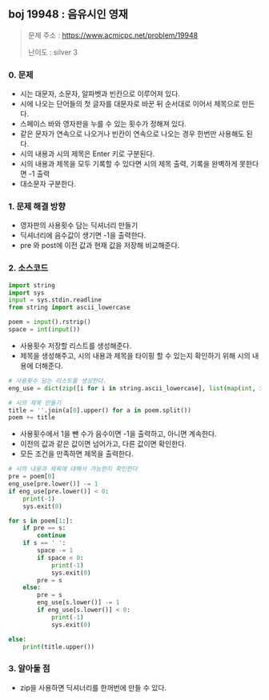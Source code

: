## boj 19948 : 음유시인 영재
> 문제 주소 : https://www.acmicpc.net/problem/19948
>
> 난이도 : silver 3

### 0. 문제
- 시는 대문자, 소문자, 알파벳과 빈칸으로 이루어져 있다.
- 시에 나오는 단어들의 첫 글자를 대문자로 바꾼 뒤 순서대로 이어서 제목으로 만든다.
- 스페이스 바와 영자판을 누를 수 있는 횟수가 정해져 있다.
- 같은 문자가 연속으로 나오거나 빈칸이 연속으로 나오는 경우 한번만 사용해도 된다.
- 시의 내용과 시의 제목은 Enter 키로 구분된다.
- 시의 내용과 제목을 모두 기록할 수 있다면 시의 제목 출력, 기록을 완벽하게 못한다면 -1 출력
- 대소문자 구분한다.

### 1. 문제 해결 방향
- 영자판의 사용횟수 담는 딕셔너리 만들기
- 딕셔너리에 음수값이 생기면 -1을 출력한다.
- pre 와 post에 이전 값과 현재 값을 저장해 비교해준다.

### 2. 소스코드
```python
import string
import sys
input = sys.stdin.readline
from string import ascii_lowercase

poem = input().rstrip()
space = int(input())
```
- 사용횟수 저장할 리스트를 생성해준다.
- 제목을 생성해주고, 시의 내용과 제목을 타이핑 할 수 있는지 확인하기 위해 시의 내용에 더해준다.
```python
# 사용횟수 담는 리스트를 생성한다.
eng_use = dict(zip([i for i in string.ascii_lowercase], list(map(int, input().split()))))

# 시의 제목 만들기
title = ''.join(a[0].upper() for a in poem.split())
poem += title
```
- 사용횟수에서 1을 뺀 수가 음수이면 -1을 출력하고, 아니면 계속한다.
- 이전의 값과 같은 값이면 넘어가고, 다른 값이면 확인한다.
- 모든 조건을 만족하면 제목을 출력한다.
```python
# 시의 내용과 제목에 대해서 가능한지 확인한다
pre = poem[0]
eng_use[pre.lower()] -= 1
if eng_use[pre.lower()] < 0:
    print(-1)
    sys.exit(0)

for s in poem[1:]:
    if pre == s:
        continue
    if s == ' ':
        space -= 1
        if space < 0:
            print(-1)
            sys.exit(0)
        pre = s
    else:
        pre = s
        eng_use[s.lower()] -= 1
        if eng_use[s.lower()] < 0:
            print(-1)
            sys.exit(0)

else:
    print(title.upper())
```
### 3. 알아둘 점
- zip을 사용하면 딕셔너리를 한꺼번에 만들 수 있다.